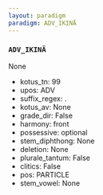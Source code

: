 ```yaml
---
layout: paradigm
paradigm: ADV_IKINÄ
---
```

### ` ADV_IKINÄ `

None
* kotus_tn: 99
* upos: ADV
* suffix_regex: .
* kotus_av: None
* grade_dir: False
* harmony: front
* possessive: optional
* stem_diphthong: None
* deletion: None
* plurale_tantum: False
* clitics: False
* pos: PARTICLE
* stem_vowel: None
